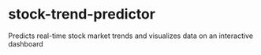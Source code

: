 # stock-trend-predictor
Predicts real-time stock market trends and visualizes data on an interactive dashboard
